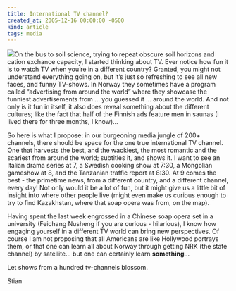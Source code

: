 ```yaml
---
title: International TV channel?
created_at: 2005-12-16 00:00:00 -0500
kind: article
tags: media
---
```


![](http://www.acig.org/artman/uploads/suaf_mig-29_loading_01.jpg)On the
bus to soil science, trying to repeat obscure soil horizons and cation
exchance capacity, I started thinking about TV. Ever notice how fun it
is to watch TV when you’re in a different country? Granted, you might
not understand everything going on, but it’s just so refreshing to see
all new faces, and funny TV-shows. In Norway they sometimes have a
program called “advertising from around the world” where they showcase
the funniest advertisements from … you guessed it … around the world.
And not only is it fun in itself, it also does reveal something about
the different cultures; like the fact that half of the Finnish ads
feature men in saunas (I lived there for three months, I know)…

So here is what I propose: in our burgeoning media jungle of 200+
channels, there should be space for the one true international TV
channel. One that harvests the best, and the wackiest, the most romantic
and the scariest from around the world; subtitles it, and shows it. I
want to see an Italian drama series at 7, a Swedish cooking show at
7:30, a Mongolian gameshow at 8, and the Tanzanian traffic report at
8:30. At 9 comes the best - the primetime news, from a different
country, and a different channel, every day! Not only would it be a lot
of fun, but it might give us a little bit of insight into where other
people live (might even make us curious enough to try to find
Kazakhstan, where that soap opera was from, on the map).

Having spent the last week engrossed in a Chinese soap opera set in a
university (Feichang Nusheng if you are curious - hilarious), I know how
engaging yourself in a different TV world can bring new perspectives. Of
course I am not proposing that all Americans are like Hollywood portrays
them, or that one can learn all about Norway through getting NRK (the
state channel) by satellite… but one can certainly learn **something**…

Let shows from a hundred tv-channels blossom.

Stian
